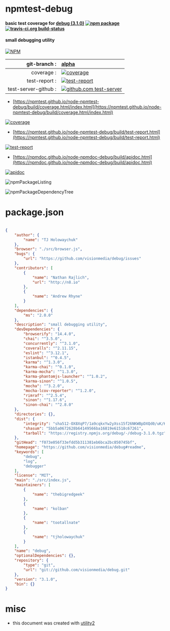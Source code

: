 # npmtest-debug

#### basic test coverage for  [debug (3.1.0)](https://github.com/visionmedia/debug#readme)  [![npm package](https://img.shields.io/npm/v/npmtest-debug.svg?style=flat-square)](https://www.npmjs.org/package/npmtest-debug) [![travis-ci.org build-status](https://api.travis-ci.org/npmtest/node-npmtest-debug.svg)](https://travis-ci.org/npmtest/node-npmtest-debug)

#### small debugging utility

[![NPM](https://nodei.co/npm/debug.png?downloads=true&downloadRank=true&stars=true)](https://www.npmjs.com/package/debug)

| git-branch : | [alpha](https://github.com/npmtest/node-npmtest-debug/tree/alpha)|
|--:|:--|
| coverage : | [![coverage](https://npmtest.github.io/node-npmtest-debug/build/coverage.badge.svg)](https://npmtest.github.io/node-npmtest-debug/build/coverage.html/index.html)|
| test-report : | [![test-report](https://npmtest.github.io/node-npmtest-debug/build/test-report.badge.svg)](https://npmtest.github.io/node-npmtest-debug/build/test-report.html)|
| test-server-github : | [![github.com test-server](https://npmtest.github.io/node-npmtest-debug/GitHub-Mark-32px.png)](https://npmtest.github.io/node-npmtest-debug/build/app) || build-artifacts : | [![build-artifacts](https://npmtest.github.io/node-npmtest-debug/glyphicons_144_folder_open.png)](https://github.com/npmtest/node-npmtest-debug/tree/gh-pages/build)|

- [https://npmtest.github.io/node-npmtest-debug/build/coverage.html/index.html](https://npmtest.github.io/node-npmtest-debug/build/coverage.html/index.html)

[![coverage](https://npmtest.github.io/node-npmtest-debug/build/screenshot.buildCi.browser.%252Ftmp%252Fbuild%252Fcoverage.lib.html.png)](https://npmtest.github.io/node-npmtest-debug/build/coverage.html/index.html)

- [https://npmtest.github.io/node-npmtest-debug/build/test-report.html](https://npmtest.github.io/node-npmtest-debug/build/test-report.html)

[![test-report](https://npmtest.github.io/node-npmtest-debug/build/screenshot.buildCi.browser.%252Ftmp%252Fbuild%252Ftest-report.html.png)](https://npmtest.github.io/node-npmtest-debug/build/test-report.html)

- [https://npmdoc.github.io/node-npmdoc-debug/build/apidoc.html](https://npmdoc.github.io/node-npmdoc-debug/build/apidoc.html)

[![apidoc](https://npmdoc.github.io/node-npmdoc-debug/build/screenshot.buildCi.browser.%252Ftmp%252Fbuild%252Fapidoc.html.png)](https://npmdoc.github.io/node-npmdoc-debug/build/apidoc.html)

![npmPackageListing](https://npmtest.github.io/node-npmtest-debug/build/screenshot.npmPackageListing.svg)

![npmPackageDependencyTree](https://npmtest.github.io/node-npmtest-debug/build/screenshot.npmPackageDependencyTree.svg)



# package.json

```json

{
    "author": {
        "name": "TJ Holowaychuk"
    },
    "browser": "./src/browser.js",
    "bugs": {
        "url": "https://github.com/visionmedia/debug/issues"
    },
    "contributors": [
        {
            "name": "Nathan Rajlich",
            "url": "http://n8.io"
        },
        {
            "name": "Andrew Rhyne"
        }
    ],
    "dependencies": {
        "ms": "2.0.0"
    },
    "description": "small debugging utility",
    "devDependencies": {
        "browserify": "14.4.0",
        "chai": "^3.5.0",
        "concurrently": "^3.1.0",
        "coveralls": "^2.11.15",
        "eslint": "^3.12.1",
        "istanbul": "^0.4.5",
        "karma": "^1.3.0",
        "karma-chai": "^0.1.0",
        "karma-mocha": "^1.3.0",
        "karma-phantomjs-launcher": "^1.0.2",
        "karma-sinon": "^1.0.5",
        "mocha": "^3.2.0",
        "mocha-lcov-reporter": "^1.2.0",
        "rimraf": "^2.5.4",
        "sinon": "^1.17.6",
        "sinon-chai": "^2.8.0"
    },
    "directories": {},
    "dist": {
        "integrity": "sha512-OX8XqP7/1a9cqkxYw2yXss15f26NKWBpDXQd0/uK/KPqdQhxbPa994hnzjcE2VqQpDslf55723cKPUOGSmMY3g==",
        "shasum": "5bb5a0672628b64149566ba16819e61518c67261",
        "tarball": "https://registry.npmjs.org/debug/-/debug-3.1.0.tgz"
    },
    "gitHead": "f073e056f33efdd5b311381eb6bca2bc850745bf",
    "homepage": "https://github.com/visionmedia/debug#readme",
    "keywords": [
        "debug",
        "log",
        "debugger"
    ],
    "license": "MIT",
    "main": "./src/index.js",
    "maintainers": [
        {
            "name": "thebigredgeek"
        },
        {
            "name": "kolban"
        },
        {
            "name": "tootallnate"
        },
        {
            "name": "tjholowaychuk"
        }
    ],
    "name": "debug",
    "optionalDependencies": {},
    "repository": {
        "type": "git",
        "url": "git://github.com/visionmedia/debug.git"
    },
    "version": "3.1.0",
    "bin": {}
}
```



# misc
- this document was created with [utility2](https://github.com/kaizhu256/node-utility2)
